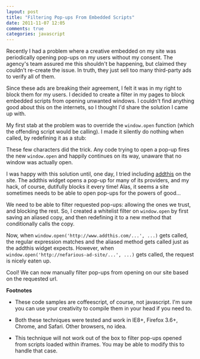 ```yaml
---
layout: post
title: "Filtering Pop-ups From Embedded Scripts"
date: 2011-11-07 12:05
comments: true
categories: javascript
---
```

Recently I had a problem where a creative embedded on my site was periodically opening pop-ups on my users without my consent. The agency's team assured me this shouldn't be happening, but claimed they couldn't re-create the issue. In truth, they just sell too many third-party ads to verify all of them.

<!-- more -->

Since these ads are breaking their agreement, I felt it was in my right to block them for my users. I decided to create a filter in my pages to block embedded scripts from opening unwanted windows. I couldn't find anything good about this on the internets, so I thought I'd share the solution I came up with.

My first stab at the problem was to override the `window.open` function (which the offending script would be calling). I made it silently do nothing when called, by redefining it as a stub:
<script src="https://gist.github.com/1440000.js?file=popup_blocker.js.coffee"></script>

These few characters did the trick. Any code trying to open a pop-up fires the new `window.open` and happily continues on its way, unaware that no window was actually open.

I was happy with this solution until, one day, I tried including [addthis](http://www.addthis.com) on the site. The addthis widget opens a pop-up for many of its providers, and my hack, of course, dutifully blocks it every time! Alas, it seems a site sometimes needs to be able to open pop-ups for the powers of good... 

We need to be able to filter requested pop-ups: allowing the ones we trust, and blocking the rest. So, I created a whitelist filter on `window.open` by first saving an aliased copy, and then redefining it to a new method that conditionally calls the copy. 
<script src="https://gist.github.com/1440000.js?file=popup_filter.js.coffee"></script>

Now, when `window.open('http://www.addthis.com/...', ...)` gets called, the regular expression matches and the aliased method gets called just as the addthis widget expects. However, when `window.open('http://nefarious-ad-site/...', ...)` gets called, the request is nicely eaten up. 

Cool! We can now manually filter pop-ups from opening on our site based on the requested url.

**Footnotes**

* These code samples are coffeescript, of course, not javascript. I'm sure you can use your creativity to compile them in your head if you need to.

* Both these techniques were tested and work in IE8+, Firefox 3.6+, Chrome, and Safari. Other browsers, no idea.

* This technique will not work out of the box to filter pop-ups opened from scripts loaded within iframes. You may be able to modify this to handle that case.
